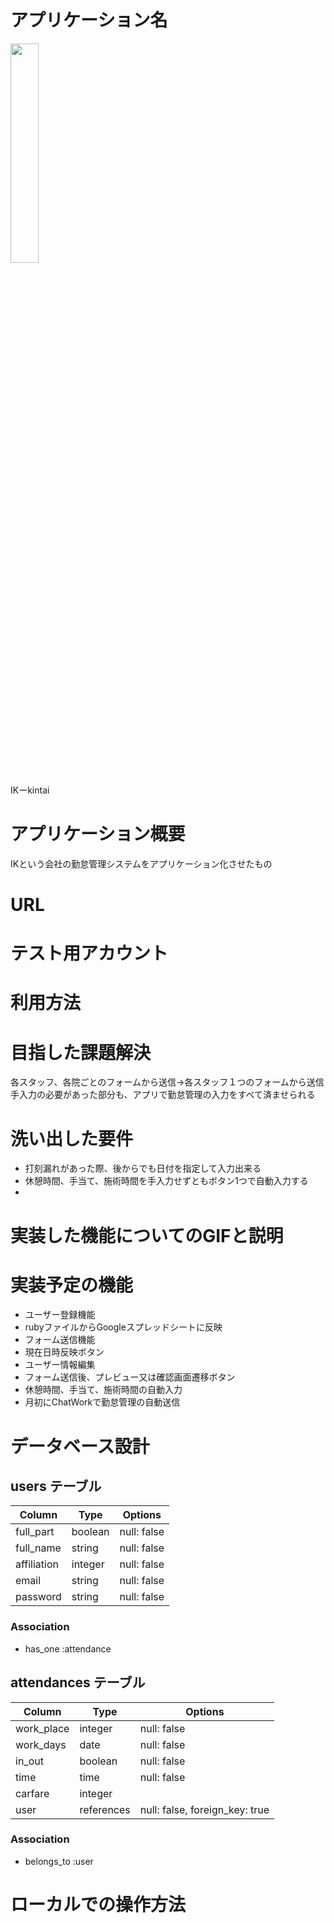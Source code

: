 # アプリケーション名
<img src="https://user-images.githubusercontent.com/71745650/98325424-1eac6400-2032-11eb-899c-735967326da2.jpg" width=30%>

IKーkintai  
# アプリケーション概要
IKという会社の勤怠管理システムをアプリケーション化させたもの
# URL

# テスト用アカウント

# 利用方法

# 目指した課題解決
各スタッフ、各院ごとのフォームから送信→各スタッフ１つのフォームから送信
手入力の必要があった部分も、アプリで勤怠管理の入力をすべて済ませられる

# 洗い出した要件
- 打刻漏れがあった際、後からでも日付を指定して入力出来る
- 休憩時間、手当て、施術時間を手入力せずともボタン1つで自動入力する
- 

# 実装した機能についてのGIFと説明


# 実装予定の機能
- ユーザー登録機能
- rubyファイルからGoogleスプレッドシートに反映
- フォーム送信機能
- 現在日時反映ボタン
- ユーザー情報編集
- フォーム送信後、プレビュー又は確認画面遷移ボタン
- 休憩時間、手当て、施術時間の自動入力
- 月初にChatWorkで勤怠管理の自動送信

# データベース設計

## users テーブル

| Column      | Type    | Options     |
| ----------- | ------- | ----------- |
| full_part   | boolean | null: false |
| full_name   | string  | null: false |
| affiliation | integer | null: false |
| email       | string  | null: false |
| password    | string  | null: false |

### Association
- has_one :attendance

## attendances テーブル

| Column     | Type       | Options                        |
| ---------- | ---------- | ------------------------------ |
| work_place | integer    | null: false                    |
| work_days  | date       | null: false                    |
| in_out     | boolean    | null: false                    |
| time       | time       | null: false                    |
| carfare    | integer    |                                |
| user       | references | null: false, foreign_key: true |

### Association
- belongs_to :user



# ローカルでの操作方法
